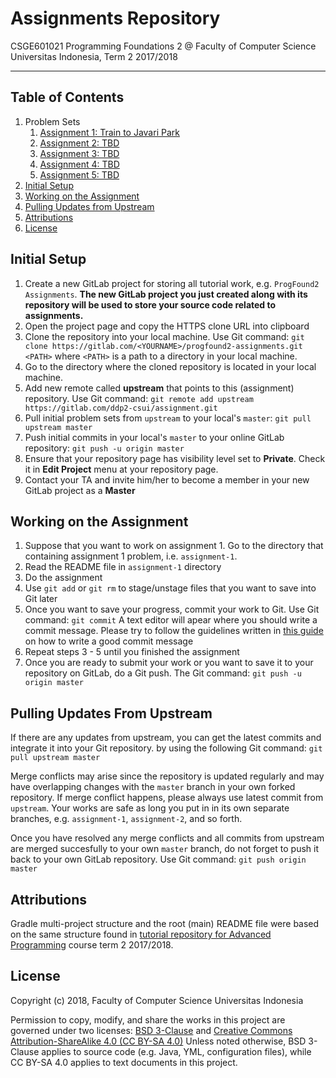 # Assignments Repository

CSGE601021 Programming Foundations 2 @ Faculty of Computer Science Universitas
Indonesia, Term 2 2017/2018

* * *

## Table of Contents

1. Problem Sets
    1. [Assignment 1: Train to Javari Park](assignment-1/README.md)
    2. [Assignment 2: TBD](#)
    3. [Assignment 3: TBD](#)
    4. [Assignment 4: TBD](#)
    5. [Assignment 5: TBD](#)
2. [Initial Setup](#initial-setup)
3. [Working on the Assignment](#working-on-the-assignment)
4. [Pulling Updates from Upstream](#pulling-updates-from-upstream)
5. [Attributions](#attributions)
6. [License](#license)

## Initial Setup

1. Create a new GitLab project for storing all tutorial work, e.g.
`ProgFound2 Assignments`. **The new GitLab project you just created
along with its repository will be used to store your source code
related to assignments.**
2. Open the project page and copy the HTTPS clone URL into clipboard
3. Clone the repository into your local machine. Use Git command:
`git clone https://gitlab.com/<YOURNAME>/progfound2-assignments.git <PATH>`
where `<PATH>` is a path to a directory in your local machine.
4. Go to the directory where the cloned repository is located in your
local machine.
5. Add new remote called **upstream** that points to this (assignment)
repository. Use Git command: `git remote add upstream https://gitlab.com/ddp2-csui/assignment.git`
6. Pull initial problem sets from `upstream` to your local's `master`:
`git pull upstream master`
7. Push initial commits in your local's `master` to your online GitLab
repository: `git push -u origin master`
8. Ensure that your repository page has visibility level set to
**Private**. Check it in **Edit Project** menu at your repository page.
9. Contact your TA and invite him/her to become a member in your new
GitLab project as a **Master**

## Working on the Assignment

1. Suppose that you want to work on assignment 1. Go to the
directory that containing assignment 1 problem, i.e. `assignment-1`.
2. Read the README file in `assignment-1` directory
3. Do the assignment
4. Use `git add` or `git rm` to stage/unstage files that you want to
save into Git later
5. Once you want to save your progress, commit your work to Git. Use
Git command: `git commit` A text editor will apear where you should
write a commit message. Please try to follow the guidelines written
in [this guide](http://chris.beams.io/posts/git-commit/) on how to
write a good commit message
6. Repeat steps 3 - 5 until you finished the assignment
7. Once you are ready to submit your work or you want to save it to
your repository on GitLab, do a Git push. The Git command: 
`git push -u origin master`

## Pulling Updates From Upstream

If there are any updates from upstream, you can get the latest commits
and integrate it into your Git repository. by using the following Git
command: `git pull upstream master`

Merge conflicts may arise since the repository is updated regularly and
may have overlapping changes with the `master` branch in your own
forked repository. If merge conflict happens, please always use latest
commit from `upstream`. Your works are safe as long you put in in its
own separate branches, e.g. `assignment-1`, `assignment-2`, and so forth.

Once you have resolved any merge conflicts and all commits from
upstream are merged succesfully to your own `master` branch, do not
forget to push it back to your own GitLab repository. Use Git command:
`git push origin master`

## Attributions

Gradle multi-project structure and the root (main) README file were based on
the same structure found in [tutorial repository for Advanced Programming][3]
course term 2 2017/2018.

## License

Copyright (c) 2018, Faculty of Computer Science Universitas Indonesia

Permission to copy, modify, and share the works in this project are governed
under two licenses: [BSD 3-Clause][1] and [Creative Commons Attribution-ShareAlike 4.0 (CC BY-SA 4.0)][2]
Unless noted otherwise, BSD 3-Clause applies to source code (e.g. Java, YML,
configuration files), while CC BY-SA 4.0 applies to text documents in this project.

[1]: LICENSE
[2]: https://creativecommons.org/licenses/by-sa/4.0/
[3]: https://gitlab.com/csui-advprog-2018/lab
